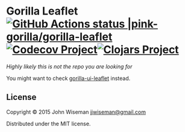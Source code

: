 # Gorilla Leaflet [![GitHub Actions status |pink-gorilla/gorilla-leaflet](https://github.com/pink-gorilla/gorilla-leaflet/workflows/CI/badge.svg)](https://github.com/pink-gorilla/gorilla-leaflet/actions?workflow=CI)[![Codecov Project](https://codecov.io/gh/pink-gorilla/gorilla-leaflet/branch/master/graph/badge.svg)](https://codecov.io/gh/pink-gorilla/gorilla-leaflet)[![Clojars Project](https://img.shields.io/clojars/v/org.pinkgorilla/gorilla-leaflet.svg)](https://clojars.org/org.pinkgorilla/gorilla-leaflet)

*Highly likely this is not the repo you are looking for*

You might want to check [gorilla-ui-leaflet](https://github.com/pink-gorilla/ui-leaflet-shadow) instead.

## License

Copyright © 2015 John Wiseman <jjwiseman@gmail.com>

Distributed under the MIT license.
